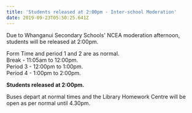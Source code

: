 ```yaml
---
title: 'Students released at 2:00pm - Inter-school Moderation'
date: 2019-09-23T05:50:25.641Z
---
```

Due to Whanganui Secondary Schools' NCEA moderation afternoon, students will be released at 2:00pm.

Form Time and period 1 and 2 are as normal.  
Break - 11:05am to 12:00pm.  
Period 3 - 12:00pm to 1:00pm.  
Period 4 - 1:00pm to 2:00pm.  

**Students released at 2:00pm.** 

Buses depart at normal times and the Library Homework Centre will be open as per normal until 4.30pm.

